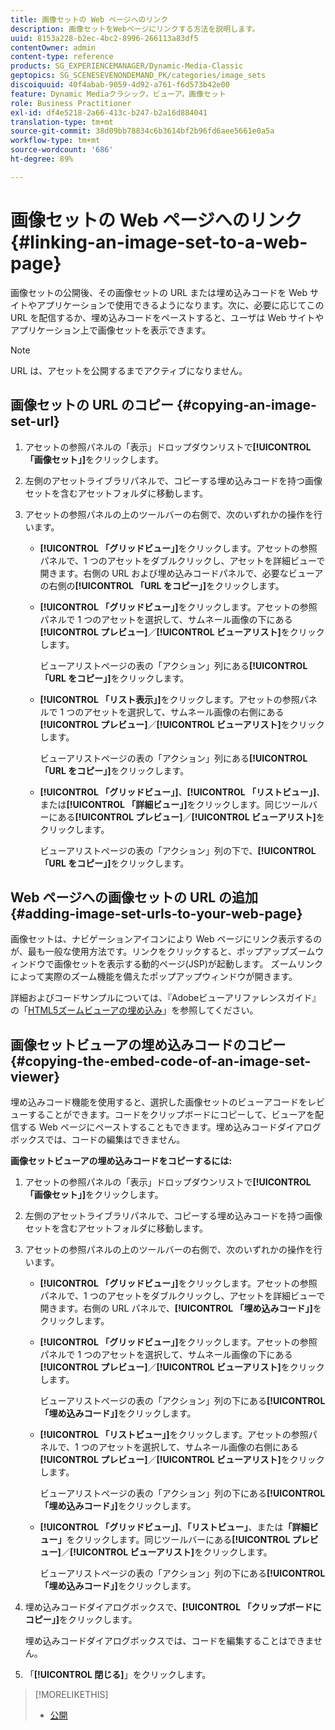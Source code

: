 ```yaml
---
title: 画像セットの Web ページへのリンク
description: 画像セットをWebページにリンクする方法を説明します。
uuid: 8153a228-b2ec-4bc2-8996-266113a83df5
contentOwner: admin
content-type: reference
products: SG_EXPERIENCEMANAGER/Dynamic-Media-Classic
geptopics: SG_SCENESEVENONDEMAND_PK/categories/image_sets
discoiquuid: 40f4abab-9059-4d92-a761-f6d573b42e00
feature: Dynamic Mediaクラシック，ビューア，画像セット
role: Business Practitioner
exl-id: df4e5218-2a66-413c-b247-b2a16d884041
translation-type: tm+mt
source-git-commit: 38d09bb78834c6b3614bf2b96fd6aee5661e0a5a
workflow-type: tm+mt
source-wordcount: '686'
ht-degree: 89%

---
```


# 画像セットの Web ページへのリンク{#linking-an-image-set-to-a-web-page}

画像セットの公開後、その画像セットの URL または埋め込みコードを Web サイトやアプリケーションで使用できるようになります。次に、必要に応じてこの URL を配信するか、埋め込みコードをペーストすると、ユーザは Web サイトやアプリケーション上で画像セットを表示できます。

>[!NOTE]
>
>URL は、アセットを公開するまでアクティブになりません。

## 画像セットの URL のコピー {#copying-an-image-set-url}

1. アセットの参照パネルの「表示」ドロップダウンリストで&#x200B;**[!UICONTROL 「画像セット」]**&#x200B;をクリックします。
1. 左側のアセットライブラリパネルで、コピーする埋め込みコードを持つ画像セットを含むアセットフォルダに移動します。
1. アセットの参照パネルの上のツールバーの右側で、次のいずれかの操作を行います。

   * **[!UICONTROL 「グリッドビュー」]**&#x200B;をクリックします。アセットの参照パネルで、1 つのアセットをダブルクリックし、アセットを詳細ビューで開きます。右側の URL および埋め込みコードパネルで、必要なビューアの右側の&#x200B;**[!UICONTROL 「URL をコピー」]**&#x200B;をクリックします。
   * **[!UICONTROL 「グリッドビュー」]**&#x200B;をクリックします。アセットの参照パネルで 1 つのアセットを選択して、サムネール画像の下にある&#x200B;**[!UICONTROL プレビュー]**／**[!UICONTROL ビューアリスト]**&#x200B;をクリックします。

      ビューアリストページの表の「アクション」列にある&#x200B;**[!UICONTROL 「URL をコピー」]**&#x200B;をクリックします。

   * **[!UICONTROL 「リスト表示」]**&#x200B;をクリックします。アセットの参照パネルで 1 つのアセットを選択して、サムネール画像の右側にある&#x200B;**[!UICONTROL プレビュー]**／**[!UICONTROL ビューアリスト]**&#x200B;をクリックします。

      ビューアリストページの表の「アクション」列にある&#x200B;**[!UICONTROL 「URL をコピー」]**&#x200B;をクリックします。

   * **[!UICONTROL 「グリッドビュー」]**、**[!UICONTROL 「リストビュー」]**、または&#x200B;**[!UICONTROL 「詳細ビュー」]**&#x200B;をクリックします。同じツールバーにある&#x200B;**[!UICONTROL プレビュー]**／**[!UICONTROL ビューアリスト]**&#x200B;をクリックします。

      ビューアリストページの表の「アクション」列の下で、**[!UICONTROL 「URL をコピー」]**&#x200B;をクリックします。

## Web ページへの画像セットの URL の追加  {#adding-image-set-urls-to-your-web-page}

画像セットは、ナビゲーションアイコンにより Web ページにリンク表示するのが、最も一般な使用方法です。リンクをクリックすると、ポップアップズームウィンドウで画像セットを表示する動的ページ(JSP)が起動します。 ズームリンクによって実際のズーム機能を備えたポップアップウィンドウが開きます。

詳細およびコードサンプルについては、『Adobeビューアリファレンスガイド』の「[HTML5ズームビューアの埋め込み](https://experienceleague.adobe.com/docs/dynamic-media-developer-resources/library/viewers-aem-assets-dmc/zoom/c-html5-20-zoom-viewer-about.html#section-e1c3106f5b3e445d9b95be337c2f94e2)」を参照してください。

## 画像セットビューアの埋め込みコードのコピー {#copying-the-embed-code-of-an-image-set-viewer}

埋め込みコード機能を使用すると、選択した画像セットのビューアコードをレビューすることができます。コードをクリップボードにコピーして、ビューアを配信する Web ページにペーストすることもできます。埋め込みコードダイアログボックスでは、コードの編集はできません。

**画像セットビューアの埋め込みコードをコピーするには:**

1. アセットの参照パネルの「表示」ドロップダウンリストで&#x200B;**[!UICONTROL 「画像セット」]**&#x200B;をクリックします。
1. 左側のアセットライブラリパネルで、コピーする埋め込みコードを持つ画像セットを含むアセットフォルダに移動します。
1. アセットの参照パネルの上のツールバーの右側で、次のいずれかの操作を行います。

   * **[!UICONTROL 「グリッドビュー」]**&#x200B;をクリックします。アセットの参照パネルで、1 つのアセットをダブルクリックし、アセットを詳細ビューで開きます。右側の URL パネルで、**[!UICONTROL 「埋め込みコード」]**&#x200B;をクリックします。
   * **[!UICONTROL 「グリッドビュー」]**&#x200B;をクリックします。アセットの参照パネルで 1 つのアセットを選択して、サムネール画像の下にある&#x200B;**[!UICONTROL プレビュー]**／**[!UICONTROL ビューアリスト]**&#x200B;をクリックします。

      ビューアリストページの表の「アクション」列の下にある&#x200B;**[!UICONTROL 「埋め込みコード」]**&#x200B;をクリックします。

   * **[!UICONTROL 「リストビュー」]**&#x200B;をクリックします。アセットの参照パネルで、1 つのアセットを選択して、サムネール画像の右側にある&#x200B;**[!UICONTROL プレビュー]**／**[!UICONTROL ビューアリスト]**&#x200B;をクリックします。

      ビューアリストページの表の「アクション」列の下にある&#x200B;**[!UICONTROL 「埋め込みコード」]**&#x200B;をクリックします。

   * **[!UICONTROL 「グリッドビュー」]**、**「リストビュー」**、または&#x200B;**「詳細ビュー」**&#x200B;をクリックします。同じツールバーにある&#x200B;**[!UICONTROL プレビュー]**／**[!UICONTROL ビューアリスト]**&#x200B;をクリックします。

      ビューアリストページの表の「アクション」列の下にある&#x200B;**[!UICONTROL 「埋め込みコード」]**&#x200B;をクリックします。

1. 埋め込みコードダイアログボックスで、**[!UICONTROL 「クリップボードにコピー」]**&#x200B;をクリックします。

   埋め込みコードダイアログボックスでは、コードを編集することはできません。

1. 「**[!UICONTROL 閉じる]**」をクリックします。

>[!MORELIKETHIS]
>
>* [公開](publishing-files.md#publishing_files)

